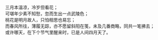 三月本温凉，冷岁但看花；  
可堪年少素不知愁，忽而生出一点武陵色；  
桃花是明月故人，只怕相思也易忘；  
而春风所往，薄履无踪，亦不愿留斜阳在笺，未及几番商略，同共一笔拂去；  
或许哪天，在下个节气里醒来时，已是人间四月天了。
